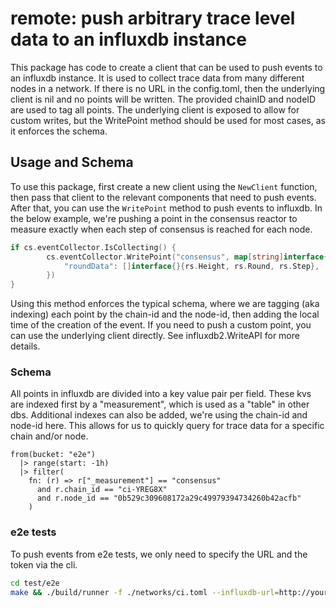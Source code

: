 # remote: push arbitrary trace level data to an influxdb instance

This package has code to create a client that can be used to push events to an
influxdb instance. It is used to collect trace data from many different nodes in
a network. If there is no URL in the config.toml, then the underlying client is
nil and no points will be written. The provided chainID and nodeID are used to
tag all points. The underlying client is exposed to allow for custom writes, but
the WritePoint method should be used for most cases, as it enforces the schema.

## Usage and Schema

To use this package, first create a new client using the `NewClient` function,
then pass that client to the relevant components that need to push events. After
that, you can use the `WritePoint` method to push events to influxdb. In the below
example, we're pushing a point in the consensus reactor to measure exactly when
each step of consensus is reached for each node.

```go
if cs.eventCollector.IsCollecting() {
		cs.eventCollector.WritePoint("consensus", map[string]interface{}{
			"roundData": []interface{}{rs.Height, rs.Round, rs.Step},
		})
}
```

Using this method enforces the typical schema, where we are tagging (aka
indexing) each point by the chain-id and the node-id, then adding the local time
of the creation of the event. If you need to push a custom point, you can use
the underlying client directly. See influxdb2.WriteAPI for more details.

### Schema

All points in influxdb are divided into a key value pair per field. These kvs
are indexed first by a "measurement", which is used as a "table" in other dbs.
Additional indexes can also be added, we're using the chain-id and node-id here.
This allows for us to quickly query for trace data for a specific chain and/or
node.

```flux
from(bucket: "e2e")
  |> range(start: -1h)
  |> filter(
    fn: (r) => r["_measurement"] == "consensus"
      and r.chain_id == "ci-YREG8X"
      and r.node_id == "0b529c309608172a29c49979394734260b42acfb"
    )
```



### e2e tests

To push events from e2e tests, we only need to specify the URL and the token via
the cli.

```bash
cd test/e2e
make && ./build/runner -f ./networks/ci.toml --influxdb-url=http://your-influx-ip:8086/ --influxdb-token="your-token"
```
